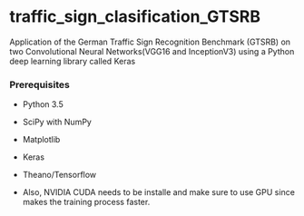 # traffic_sign_clasification_GTSRB
Application of the German Traffic Sign Recognition Benchmark (GTSRB) on two Convolutional Neural Networks(VGG16 and InceptionV3) using a Python deep learning library called Keras

### Prerequisites 
- Python 3.5
- SciPy with NumPy
- Matplotlib
- Keras
- Theano/Tensorflow

- Also, NVIDIA CUDA needs to be installe and make sure to use GPU since makes the training process faster.

